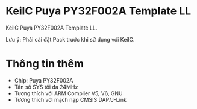 # KeilC Puya PY32F002A Template LL
KeilC Puya PY32F002A Template LL.

Lưu ý: Phải cài đặt Pack trước khi sử dụng với KeilC.

# Thông tin thêm
- Chip: Puya PY32F002A
- Tần số SYS tối đa 24MHz
- Tương thích với ARM Complier V5, V6, GNU
- Tương thích với mạch nạp CMSIS DAP/J-Link
